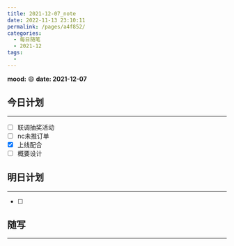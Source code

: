 ```yaml
---
title: 2021-12-07_note
date: 2022-11-13 23:10:11
permalink: /pages/a4f852/
categories:
  - 每日随笔
  - 2021-12
tags:
  - 
---
```

**mood:** :smile:  									**date: 2021-12-07**  
## 今日计划  
------
- [ ]  联调抽奖活动
- [ ]  nc未推订单
- [x]  上线配合
- [ ]  概要设计
## 明日计划

------
- [ ]  
## 随写 
------
